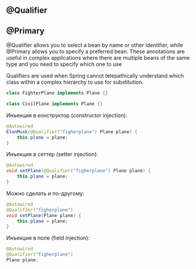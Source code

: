 ## @Qualifier
## @Primary

@Qualifier allows you to select a bean by name or other identifier, while @Primary allows you to specify a preferred bean. These annotations are useful in complex applications where there are multiple beans of the same type and you need to specify which one to use

Qualifiers are used when Spring cannot telepathically understand which class within a complex hierarchy to use for substitution.

```java
class FighterPlane implements Plane {}

class CivilPlane implements Plane {}
```

Инъекция в конструктор (constructor injection):
```java
@Autowired
ElonMusk(@Qualifier("figherplane") Plane plane) {
    this.plane = plane;
}
```
Инъекция в сеттер (setter injection):
```java
@Autowired
void setPlane(@Qualifier("figherplane") Plane plane) {
    this.plane = plane;
}
```
Можно сделать и по-другому:
```java
@Autowired
@Qualifier("figherplane")
void setPlane(Plane plane) {
    this.plane = plane;
}
```
Инъекция в поле (field injection):
```java
@Autowired
@Qualifier("figherplane")
Plane plane;
```
